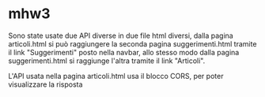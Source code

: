# mhw3

Sono state usate due API diverse in due file html diversi, dalla pagina articoli.html si può raggiungere la seconda pagina suggerimenti.html tramite il link "Suggerimenti" posto nella navbar, allo stesso modo dalla pagina suggerimenti.html si raggiunge l'altra tramite il link "Articoli".

L'API usata nella pagina articoli.html usa il blocco CORS, per poter visualizzare la risposta 
